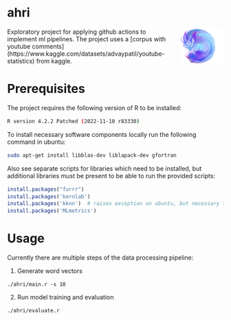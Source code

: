 # ahri

<!--
logo source: https://www.reddit.com/r/leagueoflegends/comments/660rsj/ahri_orb_logo/
!-->

<div style="clear: both;">
    <div style="float: right; margin-left: 1em;">
        <img src="assets/images/logo.png" alt="" width="100px"/>
    </div>
    <div>
        Exploratory project for applying github actions to implement ml pipelines.
        The project uses a [corpus with youtube comments](https://www.kaggle.com/datasets/advaypatil/youtube-statistics) from kaggle.
    </div>
</div>

# Prerequisites

The project requires the following version of R to be installed:

```sh
R version 4.2.2 Patched (2022-11-10 r83330)
```

To install necessary software components locally run the following command in ubuntu:

```sh
sudo apt-get install libblas-dev liblapack-dev gfortran
```

Also see separate scripts for libraries which need to be installed, but additional libraries must be present to be able to run the provided scripts:

```r
install.packages("furrr")
install.packages('kernlab')
install.packages('kknn')  # raises exception on ubuntu, but necessary to apply kknn classifier
install.packages('MLmetrics')
```

# Usage

Currently there are multiple steps of the data processing pipeline:

1. Generate word vectors

```
./ahri/main.r -s 10
```

2. Run model training and evaluation
```
./ahri/evaluate.r
```
